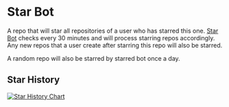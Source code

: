 # Star Bot

A repo that will star all repositories of a user who has starred this one.  [Star Bot](https://github.com/star-repo-bot) checks every 30 minutes and will process starring repos accordingly.  Any new repos that a user create after starring this repo will also be starred.

A random repo will also be starred by starred bot once a day.

## Star History

[![Star History Chart](https://api.star-history.com/svg?repos=Chukobyte/star-bot&type=Date)](https://star-history.com/#Chukobyte/star-bot&Date)

